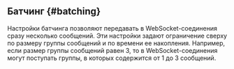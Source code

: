## Батчинг {#batching}

Настройки батчинга позволяют передавать в WebSocket-соединения сразу несколько сообщений. Эти настройки задают ограничение сверху по размеру группы сообщений и по времени ее накопления. Например, если размер группы сообщений равен 3, то в WebSocket-соединения могут поступать группы, в которых содержится от 1 до 3 сообщений.